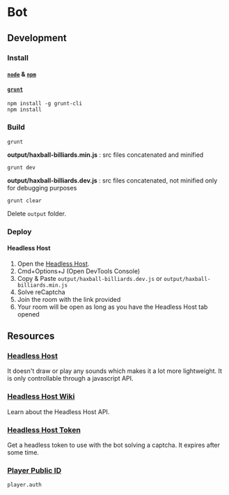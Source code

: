 # Bot

## Development

### Install

#### **[`node`](https://nodejs.org/es/download/) & [`npm`](https://docs.npmjs.com/downloading-and-installing-node-js-and-npm)**

#### **[`grunt`](https://gruntjs.com/)**

```
npm install -g grunt-cli
npm install
```

### Build

`grunt`

**output/haxball-billiards.min.js** : src files concatenated and minified

`grunt dev`

**output/haxball-billiards.dev.js** : src files concatenated, not minified only for debugging purposes

`grunt clear`

Delete `output` folder.

### Deploy

#### Headless Host

1. Open the [Headless Host](https://html5.haxball.com/headless).
2. Cmd+Options+J (Open DevTools Console)
3. Copy & Paste `output/haxball-billiards.dev.js` or `output/haxball-billiards.min.js`
4. Solve reCaptcha
5. Join the room with the link provided
6. Your room will be open as long as you have the Headless Host tab opened

## Resources

### [Headless Host](https://html5.haxball.com/headless)

It doesn't draw or play any sounds which makes it a lot more lightweight. It is only controllable through a javascript API.

### [Headless Host Wiki](https://github.com/haxball/haxball-issues/wiki/Headless-Host)

Learn about the Headless Host API.

### [Headless Host Token](https://www.haxball.com/headlesstoken)

Get a headless token to use with the bot solving a captcha. It expires after some time.

### [Player Public ID](https://www.haxball.com/playerauth)

`player.auth`
